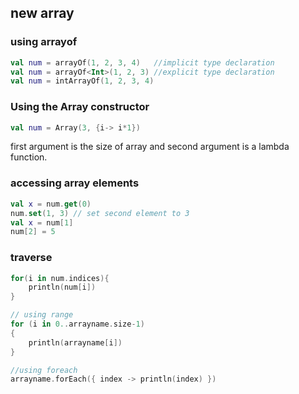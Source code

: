 ## new array
### using arrayof
```kotlin
val num = arrayOf(1, 2, 3, 4)   //implicit type declaration
val num = arrayOf<Int>(1, 2, 3) //explicit type declaration
val num = intArrayOf(1, 2, 3, 4)
```
### Using the Array constructor
```kotlin
val num = Array(3, {i-> i*1})
```
first argument is the size of array and second argument is a lambda function.

### accessing array elements

```kotlin
val x = num.get(0)
num.set(1, 3) // set second element to 3
val x = num[1]
num[2] = 5
```

### traverse

```kotlin
for(i in num.indices){
    println(num[i])
}

// using range
for (i in 0..arrayname.size-1)
{
    println(arrayname[i])
}

//using foreach
arrayname.forEach({ index -> println(index) })

```